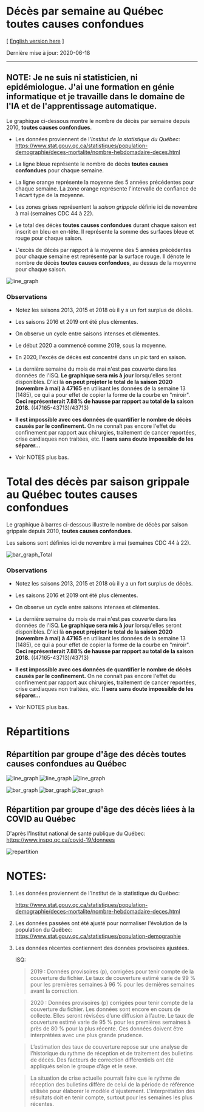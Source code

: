 # Décès par semaine au Québec **toutes causes confondues**
[ [English version here](README_english.md) ]

Dernière mise à jour: 2020-06-18

---
**NOTE**: Je ne suis ni statisticien, ni epidémiologue. J'ai une formation en génie informatique et je travaille
dans le domaine de l'IA et de l'apprentissage automatique.
--- 

Le graphique ci-dessous montre le nombre de décès par semaine depuis 2010,
**toutes causes confondues**.

- Les données proviennent de l'*Institut de la statistique du Québec*:
   https://www.stat.gouv.qc.ca/statistiques/population-demographie/deces-mortalite/nombre-hebdomadaire-deces.html
   
- La ligne bleue représente le nombre de décès **toutes causes confondues** pour chaque semaine.

- La ligne orange représente la moyenne des 5 années précédentes pour chaque semaine.
  La zone orange représente l'intervalle de confiance de 1 écart type de la moyenne. 
  
- Les zones grises représentent la *saison grippale* définie ici de novembre à
  mai (semaines CDC 44 à 22).

- Le total des décès **toutes causes confondues** durant chaque saison est inscrit en bleu
  en en-tête. Il représente la somme des surfaces bleue et rouge pour chaque saison.

- L'excès de décès par rapport à la moyenne des 5 années précédentes pour chaque semaine est
  représenté par la surface rouge. Il dénote le nombre de décès **toutes causes confondues**, au dessus de la moyenne pour chaque saison.


![line_graph](images/line_graph_Total.png)


### Observations

- Notez les saisons 2013, 2015 et 2018 où il y a un fort surplus de décès.

- Les saisons 2016 et 2019 ont été plus clémentes.

- On observe un cycle entre saisons intenses et clémentes.

- Le début 2020 a commencé comme 2019, sous la moyenne. 

- En 2020, l'excès de décès est concentré dans un pic tard en saison. 

- La dernière semaine du mois de mai n'est pas couverte dans les données de l'ISQ. **Le
  graphique sera mis à jour** lorsqu'elles seront disponibles. D'ici là **on
  peut projeter le total de la saison 2020 (novembre à mai) à 47165** en utilisant les données
  de la semaine 13 (1485), ce qui a pour effet de copier la forme de la courbe en
  "miroir". **Ceci représenterait 7.88% de hausse par rapport au total de la saison 2018.**
  ((47165-43713)/43713)

- **Il est impossible avec ces données de quantifier le nombre de décès causés par le confinement.**
  On ne connaît pas encore l'effet du confinement par rapport aux chirurgies,
  traitement de cancer reportées, crise cardiaques non traitées, etc. **Il sera
  sans doute impossible de les séparer...** 
  
- Voir NOTES plus bas.



# Total des décès par saison grippale au Québec **toutes causes confondues**

Le graphique à barres ci-dessous illustre le nombre de décès par saison grippale depuis 2010, **toutes causes confondues**.

Les saisons sont définies ici de novembre à mai (semaines CDC 44 à 22).


![bar_graph_Total](images/bar_graph_Total.png)


### Observations

- Notez les saisons 2013, 2015 et 2018 où il y a un fort surplus de décès.

- Les saisons 2016 et 2019 ont été plus clémentes.

- On observe un cycle entre saisons intenses et clémentes.

- La dernière semaine du mois de mai n'est pas couverte dans les données de l'ISQ. **Le
  graphique sera mis à jour** lorsqu'elles seront disponibles. D'ici là **on
  peut projeter le total de la saison 2020 (novembre à mai) à 47165** en utilisant les données
  de la semaine 13 (1485), ce qui a pour effet de copier la forme de la courbe en
  "miroir". **Ceci représenterait 7.88% de hausse par rapport au total de la saison 2018.**
  ((47165-43713)/43713)
  
- **Il est impossible avec ces données de quantifier le nombre de décès causés par le confinement.**
  On ne connaît pas encore l'effet du confinement par rapport aux chirurgies,
  traitement de cancer reportées, crise cardiaques non traitées, etc. **Il sera
  sans doute impossible de les séparer...** 
  
- Voir NOTES plus bas.


# Répartitions

## Répartition par groupe d'âge des décès **toutes causes confondues** au Québec

![line_graph](images/line_graph_70_ans_et_plus.png)
![line_graph](images/line_graph_50-69_ans.png)
![line_graph](images/line_graph_0-49_ans.png)

![bar_graph](images/bar_graph_70_ans_et_plus.png)
![bar_graph](images/bar_graph_50-69_ans.png)
![bar_graph](images/bar_graph_0-49_ans.png)


## Répartition par groupe d'âge des décès **liées à la COVID** au Québec

D'après l'Institut national de santé publique du Québec: https://www.inspq.qc.ca/covid-19/donnees

![repartition](images/repartition_groupe_age.png)


# NOTES:
1) Les données proviennent de l'Institut de la statistique du Québec:
   
   https://www.stat.gouv.qc.ca/statistiques/population-demographie/deces-mortalite/nombre-hebdomadaire-deces.html

2) Les données passées ont été ajusté pour normaliser l'évolution de la population du Québec:
   https://www.stat.gouv.qc.ca/statistiques/population-demographie

3) Les données récentes contiennent des données provisoires ajustées. 
   
   ISQ:

   > 2019 : Données provisoires (p), corrigées pour tenir compte de la
   > couverture du fichier. Le taux de couverture estimé varie de 99 % pour les
   > premières semaines à 96 % pour les dernières semaines avant la correction.

   > 2020 : Données provisoires (p) corrigées pour tenir compte de la couverture
   > du fichier. Les données sont encore en cours de collecte. Elles seront
   > révisées d’une diffusion à l’autre. Le taux de couverture estimé varie de
   > 95 % pour les premières semaines à près de 80 % pour la plus récente. Ces
   > données doivent être interprétées avec une plus grande prudence.

   > L’estimation des taux de couverture repose sur une analyse de l’historique
   > du rythme de réception et de traitement des bulletins de décès. Des
   > facteurs de correction différentiels ont été appliqués selon le groupe
   > d’âge et le sexe.

   > La situation de crise actuelle pourrait faire que le rythme de réception
   > des bulletins diffère de celui de la période de référence utilisée pour
   > élaborer le modèle d'ajustement. L'interprétation des résultats doit en
   > tenir compte, surtout pour les semaines les plus récentes.






